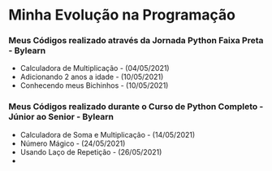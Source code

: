 # Minha Evolução na Programação

### Meus Códigos realizado através da Jornada Python Faixa Preta - Bylearn
- Calculadora de Multiplicação - (04/05/2021)
- Adicionando 2 anos a idade - (10/05/2021)
- Conhecendo meus Bichinhos - (10/05/2021)

### Meus Códigos realizado durante o Curso de Python Completo - Júnior ao Senior - Bylearn
- Calculadora de Soma e Multiplicação - (14/05/2021)
- Número Mágico - (24/05/2021)
- Usando Laço de Repetição - (26/05/2021)
- 
